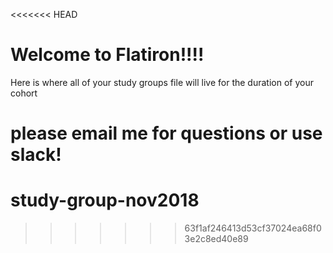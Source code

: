 <<<<<<< HEAD

# Welcome to Flatiron!!!!

Here is where all of your study groups file will live for the duration of your cohort

please email me for questions or use slack!
=======
# study-group-nov2018
>>>>>>> 63f1af246413d53cf37024ea68f03e2c8ed40e89
